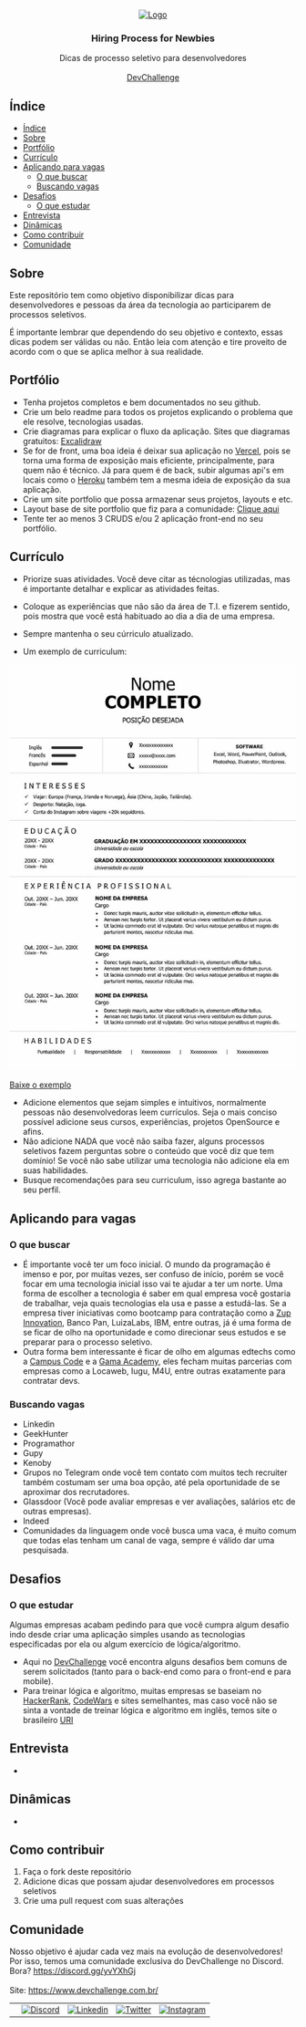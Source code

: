 <br />
<p align="center">
    <a href="https://devchallenge.com.br/">
    <img src="https://trello-attachments.s3.amazonaws.com/590fa896d2d25e50583de620/500x500/0bdcc819ea145cb0167619c6d00f2174/D.png" alt="Logo" width="100" height="100">
  </a>
  
  <h3 align="center">Hiring Process for Newbies</h3>

  <p align="center">
    Dicas de processo seletivo para desenvolvedores
       <br />
    <br />
     <a href="https://www.devchallenge.com.br/">DevChallenge</a>
  </p>

## Índice

- [Índice](#índice)
- [Sobre](#sobre)
- [Portfólio](#portfólio)
- [Currículo](#currículo)
- [Aplicando para vagas](#aplicando-para-vagas)
  - [O que buscar](#o-que-buscar)
  - [Buscando vagas](#buscando-vagas)
- [Desafios](#desafios)
  - [O que estudar](#o-que-estudar)
- [Entrevista](#entrevista)
- [Dinâmicas](#dinâmicas)
- [Como contribuir](#como-contribuir)
- [Comunidade](#comunidade)

## Sobre

Este repositório tem como objetivo disponibilizar dicas para desenvolvedores e pessoas da área da tecnologia ao participarem de processos seletivos.

É importante lembrar que dependendo do seu objetivo e contexto, essas dicas podem ser válidas ou não. Então leia com atenção e tire proveito de acordo com o que se aplica melhor à sua realidade.

## Portfólio

- Tenha projetos completos e bem documentados no seu github.
- Crie um belo readme para todos os projetos explicando o problema que ele resolve, tecnologias usadas.
- Crie diagramas para explicar o fluxo da aplicação. Sites que diagramas gratuitos: [Excalidraw](https://excalidraw.com/)
- Se for de front, uma boa ideia é deixar sua aplicação no [Vercel](https://vercel.com/), pois se torna uma forma de exposição mais eficiente, principalmente, para quem não é técnico. Já para quem é de back, subir algumas api's em locais como o [Heroku](https://www.heroku.com/) também tem a mesma ideia de exposição da sua aplicação.
- Crie um site portfolio que possa armazenar seus projetos, layouts e etc.
- Layout base de site portfolio que fiz para a comunidade: [Clique aqui](https://www.figma.com/file/H1AlXQapovT5SwpLWjM0RL/meuSitePortifolio-UI%2FUX?node-id=0%3A1)
- Tente ter ao menos 3 CRUDS e/ou 2 aplicação front-end no seu portfólio.

## Currículo
- Priorize suas atividades. Você deve citar as técnologias utilizadas, mas é importante detalhar e explicar as atividades feitas.
- Coloque as experiências que não são da área de T.I. e fizerem sentido, pois mostra que você está habituado ao dia a dia de uma empresa.
- Sempre mantenha o seu cúrriculo atualizado.

- Um exemplo de curriculum:
<img src="/assets/img/modelo-curriculo.jpg">

[Baixe o exemplo](./assets/docs/84-modelo-curriculo-pronto-word.docx)

- Adicione elementos que sejam simples e intuitivos, normalmente pessoas não desenvolvedoras leem currículos. Seja o mais conciso possível adicione seus cursos, experiências, projetos OpenSource e afins.
- Não adicione NADA que você não saiba fazer, alguns processos seletivos fazem perguntas sobre o conteúdo que você diz que tem domínio! Se você não sabe utilizar uma tecnologia não adicione ela em suas habilidades.
- Busque recomendações para seu curriculum, isso agrega bastante ao seu perfil.

## Aplicando para vagas

### O que buscar

- É importante você ter um foco inicial. O mundo da programação é imenso e por, por muitas vezes, ser confuso de início, porém se você focar em uma tecnologia inicial isso vai te ajudar a ter um norte.
  Uma forma de escolher a tecnologia é saber em qual empresa você gostaria de trabalhar, veja quais tecnologias ela usa e passe a estudá-las. Se a empresa tiver iniciativas como bootcamp para contratação como a [Zup Innovation](https://www.zup.com.br/nossos-programas), Banco Pan, LuizaLabs, IBM, entre outras, já é uma forma de se ficar de olho na oportunidade e como direcionar seus estudos e se preparar para o processo seletivo.
- Outra forma bem interessante é ficar de olho em algumas edtechs como a [Campus Code](https://www.campuscode.com.br/) e a [Gama Academy](https://www.gama.academy/), eles fecham muitas parcerias com empresas como a Locaweb, Iugu, M4U, entre outras exatamente para contratar devs.

### Buscando vagas

- Linkedin
- GeekHunter
- Programathor
- Gupy
- Kenoby
- Grupos no Telegram onde você tem contato com muitos tech recruiter também costumam ser uma boa opção, até pela oportunidade de se aproximar dos recrutadores.
- Glassdoor (Você pode avaliar empresas e ver avaliações, salários etc de outras empresas).
- Indeed
- Comunidades da linguagem onde você busca uma vaca, é muito comum que todas elas tenham um canal de vaga, sempre é válido dar uma pesquisada.


## Desafios

### O que estudar

Algumas empresas acabam pedindo para que você cumpra algum desafio indo desde criar uma aplicação simples usando as tecnologias especificadas por ela ou algum exercício de lógica/algoritmo.

- Aqui no [DevChallenge](https://www.devchallenge.com.br/challenges) você encontra alguns desafios bem comuns de serem solicitados (tanto para o back-end como para o front-end e para mobile).
- Para treinar lógica e algoritmo, muitas empresas se baseiam no [HackerRank](https://hackerrank.com/), [CodeWars](https://www.codewars.com/) e sites semelhantes, mas caso você não se sinta a vontade de treinar lógica e algoritmo em inglês, temos site o brasileiro [URI](https://www.urionlinejudge.com.br/judge/pt/login)

## Entrevista

-

## Dinâmicas

-

## Como contribuir

1. Faça o fork deste repositório
2. Adicione dicas que possam ajudar desenvolvedores em processos seletivos
3. Crie uma pull request com suas alterações

## Comunidade

Nosso objetivo é ajudar cada vez mais na evolução de desenvolvedores! Por isso, temos uma comunidade exclusiva do DevChallenge no Discord. Bora? https://discord.gg/yvYXhGj <br>
<br>
Site: <https://www.devchallenge.com.br/> <br>

<table style="border-color:transparent">
    <th>
        <td><a href="https://discord.gg/yvYXhGj"><img src="https://cdn3.iconfinder.com/data/icons/discord/64/discord_20-512.png" width="30px" height="30px" alt="Discord">      </a></td>
    <td><a href="https://www.linkedin.com/company/devchallenge/"><img src="https://image.flaticon.com/icons/svg/1384/1384014.svg" width="30px" height="30px"                alt="Linkedin"></a></td>
    <td><a href="https://twitter.com/dev_challenge"><img src="https://cdn3.iconfinder.com/data/icons/picons-social/57/43-twitter-512.png" width="30px" height="30px"        alt="Twitter"></a></td>
    <td><a href="https://www.instagram.com/devchallenge/"><img src="https://cdn4.iconfinder.com/data/icons/picons-social/57/38-instagram-3-512.png" width="30px"            height="30px" alt="Instagram"></a></td>
    </th>
</table>
